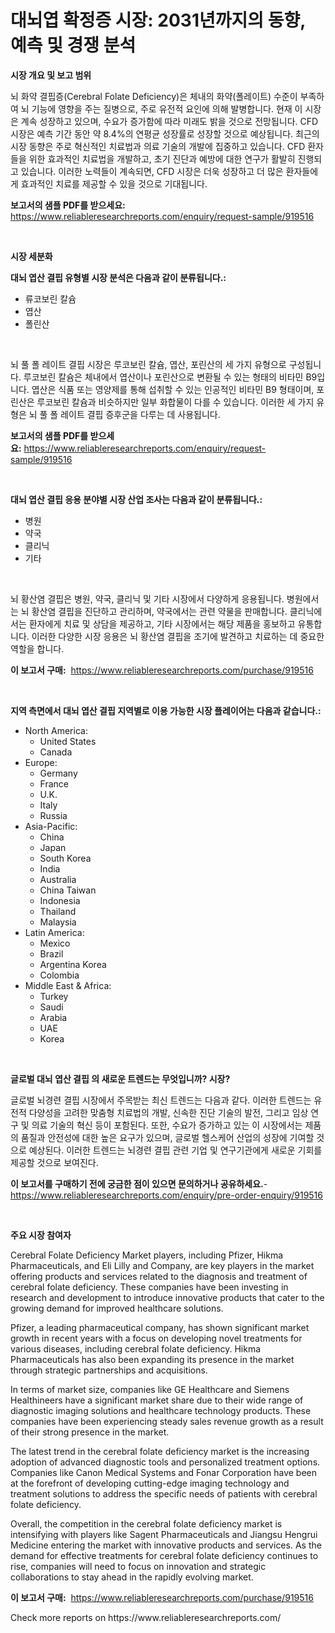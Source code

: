 <p><h1>대뇌엽 확정증 시장: 2031년까지의 동향, 예측 및 경쟁 분석</h1></p><p><strong>시장 개요 및 보고 범위</strong></p>
<p><p>뇌 화약 결핍증(Cerebral Folate Deficiency)은 체내의 화약(폴레이트) 수준이 부족하여 뇌 기능에 영향을 주는 질병으로, 주로 유전적 요인에 의해 발병합니다. 현재 이 시장은 계속 성장하고 있으며, 수요가 증가함에 따라 미래도 밝을 것으로 전망됩니다. CFD 시장은 예측 기간 동안 약 8.4%의 연평균 성장률로 성장할 것으로 예상됩니다. 최근의 시장 동향은 주로 혁신적인 치료법과 의료 기술의 개발에 집중하고 있습니다. CFD 환자들을 위한 효과적인 치료법을 개발하고, 초기 진단과 예방에 대한 연구가 활발히 진행되고 있습니다. 이러한 노력들이 계속되면, CFD 시장은 더욱 성장하고 더 많은 환자들에게 효과적인 치료를 제공할 수 있을 것으로 기대됩니다.</p></p>
<p><strong>보고서의 샘플 PDF를 받으세요:</strong> <a href="https://www.reliableresearchreports.com/enquiry/request-sample/919516">https://www.reliableresearchreports.com/enquiry/request-sample/919516</a></p>
<p>&nbsp;</p>
<p><strong>시장 세분화</strong></p>
<p><strong>대뇌 엽산 결핍 유형별 시장 분석은 다음과 같이 분류됩니다.:</strong></p>
<p><ul><li>류코보린 칼슘</li><li>엽산</li><li>폴린산</li></ul></p>
<p>&nbsp;</p>
<p><p>뇌 풀 폴 레이트 결핍 시장은 루코보린 칼슘, 엽산, 포린산의 세 가지 유형으로 구성됩니다. 루코보린 칼슘은 체내에서 엽산이나 포린산으로 변환될 수 있는 형태의 비타민 B9입니다. 엽산은 식품 또는 영양제를 통해 섭취할 수 있는 인공적인 비타민 B9 형태이며, 포린산은 루코보린 칼슘과 비슷하지만 일부 화합물이 다를 수 있습니다. 이러한 세 가지 유형은 뇌 풀 폴 레이트 결핍 증후군을 다루는 데 사용됩니다.</p></p>
<p><strong>보고서의 샘플 PDF를 받으세요:</strong>&nbsp;<a href="https://www.reliableresearchreports.com/enquiry/request-sample/919516">https://www.reliableresearchreports.com/enquiry/request-sample/919516</a></p>
<p>&nbsp;</p>
<p><strong> 대뇌 엽산 결핍 응용 분야별 시장 산업 조사는 다음과 같이 분류됩니다.:</strong></p>
<p><ul><li>병원</li><li>약국</li><li>클리닉</li><li>기타</li></ul></p>
<p>&nbsp;</p>
<p><p>뇌 황산염 결핍은 병원, 약국, 클리닉 및 기타 시장에서 다양하게 응용됩니다. 병원에서는 뇌 황산염 결핍을 진단하고 관리하며, 약국에서는 관련 약물을 판매합니다. 클리닉에서는 환자에게 치료 및 상담을 제공하고, 기타 시장에서는 해당 제품을 홍보하고 유통합니다. 이러한 다양한 시장 응용은 뇌 황산염 결핍을 조기에 발견하고 치료하는 데 중요한 역할을 합니다.</p></p>
<p><strong>이 보고서 구매:</strong>&nbsp; <a href="https://www.reliableresearchreports.com/purchase/919516">https://www.reliableresearchreports.com/purchase/919516</a></p>
<p>&nbsp;</p>
<p><strong>지역 측면에서 대뇌 엽산 결핍 지역별로 이용 가능한 시장 플레이어는 다음과 같습니다.:</strong></p>
<p><ul>
    <li>
        North America:
        <ul>
            <li>United States</li>
            <li>Canada</li>
        </ul>
    </li>
    <li>
        Europe:
        <ul>
            <li>Germany</li>
            <li>France</li>
            <li>U.K.</li>
            <li>Italy</li>
            <li>Russia</li>
        </ul>
    </li>
    <li>
        Asia-Pacific:
        <ul>
            <li>China</li>
            <li>Japan</li>
            <li>South Korea</li>
            <li>India</li>
            <li>Australia</li>
            <li>China Taiwan</li>
            <li>Indonesia</li>
            <li>Thailand</li>
            <li>Malaysia</li>
        </ul>
    </li>
    <li>
        Latin America:
        <ul>
            <li>Mexico</li>
            <li>Brazil</li>
            <li>Argentina Korea</li>
            <li>Colombia</li>
        </ul>
    </li>
    <li>
        Middle East & Africa:
        <ul>
            <li>Turkey</li>
            <li>Saudi</li>
            <li>Arabia</li>
            <li>UAE</li>
            <li>Korea</li>
        </ul>
    </li>
    </ul></p>
<p>&nbsp;</p>
<p><strong>글로벌 대뇌 엽산 결핍 의 새로운 트렌드는 무엇입니까? 시장?</strong></p>
<p><p>글로벌 뇌경련 결핍 시장에서 주목받는 최신 트렌드는 다음과 같다. 이러한 트렌드는 유전적 다양성을 고려한 맞춤형 치료법의 개발, 신속한 진단 기술의 발전, 그리고 임상 연구 및 의료 기술의 혁신 등이 포함된다. 또한, 수요가 증가하고 있는 이 시장에서는 제품의 품질과 안전성에 대한 높은 요구가 있으며, 글로벌 헬스케어 산업의 성장에 기여할 것으로 예상된다. 이러한 트렌드는 뇌경련 결핍 관련 기업 및 연구기관에게 새로운 기회를 제공할 것으로 보여진다.</p></p>
<p><strong>이 보고서를 구매하기 전에 궁금한 점이 있으면 문의하거나 공유하세요.</strong>- <a href="https://www.reliableresearchreports.com/enquiry/pre-order-enquiry/919516">https://www.reliableresearchreports.com/enquiry/pre-order-enquiry/919516</a></p>
<p>&nbsp;</p>
<p><strong>주요 시장 참여자</strong></p>
<p><p>Cerebral Folate Deficiency Market players, including Pfizer, Hikma Pharmaceuticals, and Eli Lilly and Company, are key players in the market offering products and services related to the diagnosis and treatment of cerebral folate deficiency. These companies have been investing in research and development to introduce innovative products that cater to the growing demand for improved healthcare solutions.</p><p>Pfizer, a leading pharmaceutical company, has shown significant market growth in recent years with a focus on developing novel treatments for various diseases, including cerebral folate deficiency. Hikma Pharmaceuticals has also been expanding its presence in the market through strategic partnerships and acquisitions.</p><p>In terms of market size, companies like GE Healthcare and Siemens Healthineers have a significant market share due to their wide range of diagnostic imaging solutions and healthcare technology products. These companies have been experiencing steady sales revenue growth as a result of their strong presence in the market.</p><p>The latest trend in the cerebral folate deficiency market is the increasing adoption of advanced diagnostic tools and personalized treatment options. Companies like Canon Medical Systems and Fonar Corporation have been at the forefront of developing cutting-edge imaging technology and treatment solutions to address the specific needs of patients with cerebral folate deficiency.</p><p>Overall, the competition in the cerebral folate deficiency market is intensifying with players like Sagent Pharmaceuticals and Jiangsu Hengrui Medicine entering the market with innovative products and services. As the demand for effective treatments for cerebral folate deficiency continues to rise, companies will need to focus on innovation and strategic collaborations to stay ahead in the rapidly evolving market.</p></p>
<p><strong>이 보고서 구매:</strong>&nbsp;&nbsp;<a href="https://www.reliableresearchreports.com/purchase/919516">https://www.reliableresearchreports.com/purchase/919516</a></p>
<p>Check more reports on https://www.reliableresearchreports.com/</p>
